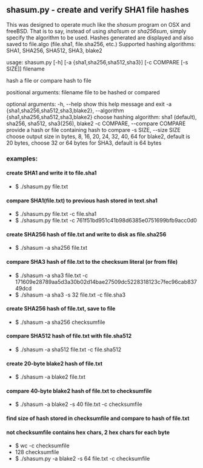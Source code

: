 ## shasum.py - create and verify SHA1 file hashes
This was designed to operate much like the *shasum* program on OSX and freeBSD. 
That is to say, instead of using *sha1sum* or *sha256sum*, simply specify the algorithm to be used.
Hashes generated are displayed and also saved to file.algo (file.sha1, file.sha256, etc.)
Supported hashing algorithms: SHA1, SHA256, SHA512, SHA3, blake2

usage: shasum.py [-h] [-a {sha1,sha256,sha512,sha3}] [-c COMPARE [-s SIZE]] filename

hash a file or compare hash to file

positional arguments:
  filename              file to be hashed or compared

optional arguments:
  -h, --help            show this help message and exit
  -a {sha1,sha256,sha512,sha3,blake2}, --algorithm {sha1,sha256,sha512,sha3,blake2}
                        choose hashing algorithm: sha1 (default), sha256, sha512, sha3(256), blake2
  -c COMPARE, --compare COMPARE
                        provide a hash or file containing hash to compare
  -s SIZE, --size SIZE
						choose output size in bytes, 8, 16, 20, 24, 32, 40, 64 for blake2, default is 20 bytes,
						choose 32 or 64 bytes for SHA3, default is 64 bytes


### examples:

#### create SHA1 and write it to file.sha1
- $ ./shasum.py file.txt

#### compare SHA1(file.txt) to previous hash stored in text.sha1
- $ ./shasum.py file.txt -c file.sha1
- $ ./shasum.py file.txt -c 761f51bd951c41b98d6385e0751699bfb9acc0d0

#### create SHA256 hash of file.txt and write to disk as file.sha256
- $ ./shasum -a sha256 file.txt

#### compare SHA3 hash of file.txt to the checksum literal (or from file)
- $ ./shasum -a sha3 file.txt -c 171609e28789aa5d3a30b02d14bae27509dc5228318123c7fec96cab83749dcd
- $ ./shasum -a sha3 -s 32 file.txt -c file.sha3

#### create SHA256 hash of file.txt, save to file
- $ ./shasum -a sha256 checksumfile

#### compare SHA512 hash of file.txt with file.sha512
- $ ./shasum -a sha512 file.txt -c file.sha512

#### create 20-byte blake2 hash of file.txt 
- $ ./shasum -a blake2 file.txt 

#### compare 40-byte blake2 hash of file.txt to checksumfile 
- $ ./shasum -a blake2 -s 40 file.txt -c checksumfile

#### find size of hash stored in checksumfile and compare to hash of file.txt
#### not checksumfile contains hex chars, 2 hex chars for each byte
- $ wc -c checksumfile
- 128 checksumfile
- $ ./shasum.py -a blake2 -s 64 file.txt -c checksumfile


